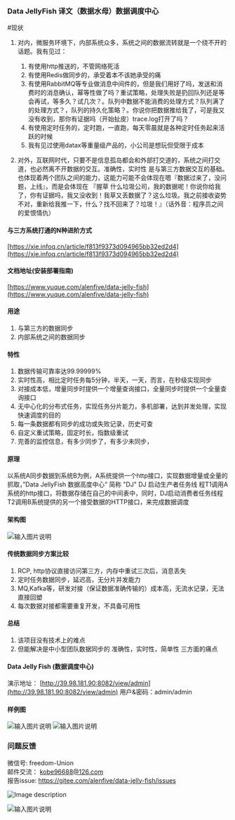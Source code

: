 ### Data JellyFish 译文（数据水母）数据调度中心

#现状
1. 对内，微服务环境下，内部系统众多，系统之间的数据流转就是一个绕不开的话题。我有见过：
    1. 有使用http推送的，不管网络死活
    2. 有使用Redis做同步的，承受着本不该她承受的痛
    3. 有使用RabbitMQ等专业做消息中间件的，但是我们用好了吗，发送和消费时的消息确认，幂等性做了吗？重试策略，处理失败是扔回队列还是等会再试，等多久？试几次？。队列中数据不能消费的处理方式？队列满了的处理方式？，队列的持久化策略？。你说你把数据推给我了，可是我又没有收到，那你有证据吗（开始扯皮）trace.log打开了吗？
    4. 有使用定时任务的，定时跑，一直跑，每天零晨就是各种定时任务起来活跃的时候
    5. 我有见过使用datax等重量级产品的，小公司是想玩但受限于成本

2. 对外，互联网时代，只要不是信息孤岛都会和外部打交道的，系统之间打交道，也必然离不开数据的交互。准确性，实时性 是与第三方数据交互的基础。 也体现着两个团队之间的能力，这能力可能不会体现在嗯『数据过来了，没问题，上线』，而是会体现在 『握草 什么垃圾公司，我的数据呢！你说你给我了，你有证据吗，我又没收到！我草又丢数据了？这么垃圾。我之前接收姿势不对，重新给我推一下，什么？找不回来了？垃圾！』（话外音：程序员之间的爱恨情仇）

#### 与三方系统打通的N种进阶方式
[https://xie.infoq.cn/article/f813f9373d094965bb32ed2d4](https://xie.infoq.cn/article/f813f9373d094965bb32ed2d4)


#### 文档地址(安装部署指南)
[https://www.yuque.com/alenfive/data-jelly-fish](https://www.yuque.com/alenfive/data-jelly-fish)

 
#### 用途

1. 与第三方的数据同步    
2. 内部系统之间的数据同步    

#### 特性
1. 数据传输可靠率达99.99999%
2. 实时性高，相比定时任务每5分钟，半天，一天，而言，在秒级实现同步
3. 对接成本低，增量同步时提供一个增量查询接口，全量同步时提供一个全量查询接口
4. 无中心化的分布式任务，实现任务分片能力，多机部署，达到并发处理，实现快速调度的目的
5. 每一条数据都有同步的成功或失败记录，历史可查
6. 自定义重试策略，固定时长，指数级重试
7. 完善的监控信息，有多少同步了，有多少未同步，

#### 原理

以系统A同步数据到系统B为例，A系统提供一个http接口，实现数据增量或全量的抓取，”Data JellyFish 数据高度中心“ 简称 "DJ" 
DJ 启动生产者任务线 程T1调用A系统的http接口，将数据存储在自己的中间表中，同时，DJ启动消费者任务线程T2调用B系统提供的另一个接受数据的HTTP接口，来完成数据调度

#### 架构图
![输入图片说明](https://images.gitee.com/uploads/images/2021/0127/210151_af2b4cdf_5139840.png "屏幕截图.png")

#### 传统数据同步方案比较
1. RCP, http协议直接访问第三方，内存中重试三次后，消息丢失
2. 定时任务数据同步，延迟高，无分片并发能力
3. MQ,Kafka等，研发对接（保证数据准确传输的）成本高，无流水记录，无法直接回塑
4. 每次数据对接都需要重复开发，不具备可用性

#### 总结
1. 该项目没有技术上的难点
2. 但能解决是中小型团队数据同步的 准确性，实时性，简单性 三方面的痛点

#### Data Jelly Fish (数据调度中心)
演示地址： [http://39.98.181.90:8082/view/admin](http://39.98.181.90:8082/view/admin)
用户&密码：admin/admin
 
#### 样例图
![输入图片说明](https://images.gitee.com/uploads/images/2021/0127/221506_57af30a6_5139840.png "屏幕截图.png")
![输入图片说明](https://images.gitee.com/uploads/images/2021/0127/221540_35b289eb_5139840.png "屏幕截图.png")

### 问题反馈 
微信号: freedom-Union  
邮件交流： kobe96688@126.com   
报告issue: https://gitee.com/alenfive/data-jelly-fish/issues


![Image description](https://images.gitee.com/uploads/images/2021/0728/095940_334eff9b_5139840.png "Data Jelly Fish 交流群群二维码.png")

![输入图片说明](https://images.gitee.com/uploads/images/2020/0915/183440_93549b7f_5139840.png "屏幕截图.png")
